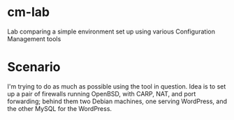 cm-lab
======

Lab comparing a simple environment set up using various Configuration Management tools

Scenario
========
I'm trying to do as much as possible using the tool in question. Idea is to set up a pair of firewalls running OpenBSD, with CARP, NAT, and port forwarding; behind them two Debian machines, one serving WordPress, and the other MySQL for the WordPress.
